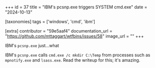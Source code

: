 +++
id = 37
title = "IBM's pcsnp.exe triggers SYSTEM cmd.exe"
date = "2024-10-13"

[taxonomies]
tags = ['windows', 'cmd', 'ibm']

[extra]
contributor = "59e5aaf4"
documentation_url = "https://github.com/mttaggart/wtfbins/issues/58"
image_url = ""
+++

IBM's `pcsnp.exe` just...what

<!-- more -->
   
IBM's `pcsnp.exe` calls `cmd.exe /c mkdir C:\Temp` from processes such as `mpnotify.exe` and `lsass.exe`. Read the writeup for this; it's amazing. 
